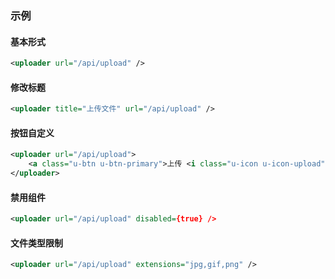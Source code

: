 ### 示例
#### 基本形式

<div class="m-example"></div>

```xml
<uploader url="/api/upload" />
```

#### 修改标题

<div class="m-example"></div>

```xml
<uploader title="上传文件" url="/api/upload" />
```

#### 按钮自定义

<div class="m-example"></div>

```xml
<uploader url="/api/upload">
    <a class="u-btn u-btn-primary">上传 <i class="u-icon u-icon-upload"></i></a>
</uploader>
```

#### 禁用组件

<div class="m-example"></div>

```xml
<uploader url="/api/upload" disabled={true} />
```

#### 文件类型限制

<div class="m-example"></div>

```xml
<uploader url="/api/upload" extensions="jpg,gif,png" />
```
